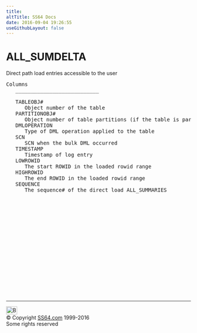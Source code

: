 ```yaml
---
title:
altTitle: SS64 Docs
date: 2016-09-04 19:26:55
useGithubLayout: false
---
```

<!-- #BeginLibraryItem "/Library/head_orad.lbi" --><!-- #EndLibraryItem --><h1>ALL_SUMDELTA </h1><p> Direct path load entries accessible to the user </p> 
 
<pre>Columns
   ___________________________
 
   TABLEOBJ#
      Object number of the table
   PARTITIONOBJ#
      Object number of table partitions (if the table is partitioned)
   DMLOPERATION
      Type of DML operation applied to the table
   SCN
      SCN when the bulk DML occurred
   TIMESTAMP
      Timestamp of log entry
   LOWROWID
      The start ROWID in the loaded rowid range
   HIGHROWID
      The end ROWID in the loaded rowid range
   SEQUENCE
      The sequence# of the direct load ALL_SUMMARIES

</pre><!-- #BeginLibraryItem "/Library/foot_orad.lbi" --><p>
<!-- oracle-footer -->
<ins class="adsbygoogle" style="display:inline-block;width:300px;height:250px" data-ad-client="ca-pub-6140977852749469" data-ad-slot="4275490898"></ins>
<script>
(adsbygoogle = window.adsbygoogle || []).push({});
</script></p>
<hr>
<div id="bl" class="footer"><a href="ALL_SUMDELTA.html#"><img src="../images/top.png" width="30" height="22" alt="Back to the Top"></a></div>
<div id="br" class="footer, tagline">© Copyright <a href="http://ss64.com/">SS64.com</a> 1999-2016<br>
Some rights reserved</div>
<!-- #EndLibraryItem -->


